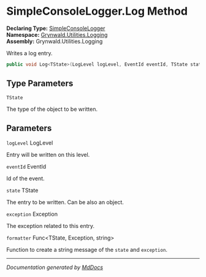 ﻿<!--  
  <auto-generated>   
    The contents of this file were generated by a tool.  
    Changes to this file may be list if the file is regenerated  
  </auto-generated>   
-->

# SimpleConsoleLogger.Log Method

**Declaring Type:** [SimpleConsoleLogger](../index.md)  
**Namespace:** [Grynwald.Utilities.Logging](../../index.md)  
**Assembly:** Grynwald.Utilities.Logging

Writes a log entry.

```csharp
public void Log<TState>(LogLevel logLevel, EventId eventId, TState state, Exception exception, Func<TState, Exception, string> formatter);
```

## Type Parameters

`TState`

The type of the object to be written.

## Parameters

`logLevel`  LogLevel

Entry will be written on this level.

`eventId`  EventId

Id of the event.

`state`  TState

The entry to be written. Can be also an object.

`exception`  Exception

The exception related to this entry.

`formatter`  Func\<TState, Exception, string\>

Function to create a string message of the `state` and `exception`.

___

*Documentation generated by [MdDocs](https://github.com/ap0llo/mddocs)*
